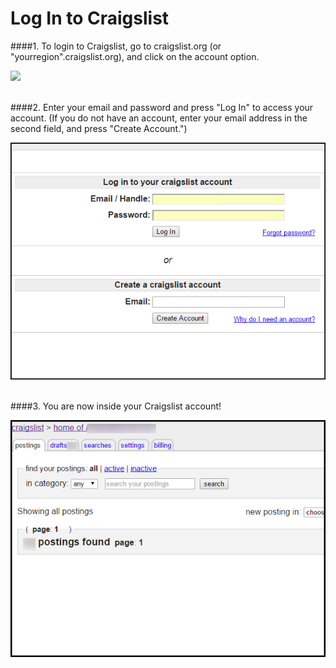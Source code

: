 # Log In to Craigslist

####1. To login to Craigslist, go to craigslist.org (or "yourregion".craigslist.org), and click on the account option.


![](https://git.gitbook.com/raw/rooof/rooof-user-manual/master/CLAccount_sample.png?token=YXNobGV5Z21vbmV5OjI2NTNlNWVjLWI1YmQtNGNmYi05NDYzLWVjNGFiMzY3MTZkZA%3D%3D)

<br>
####2. Enter your email and password and press "Log In" to access your account. (If you do not have an account, enter your email address in the second field, and press "Create Account.")

![](CLLogin.png)

<br>
####3. You are now inside your Craigslist account!

![](CLLoginPagesample.png)
